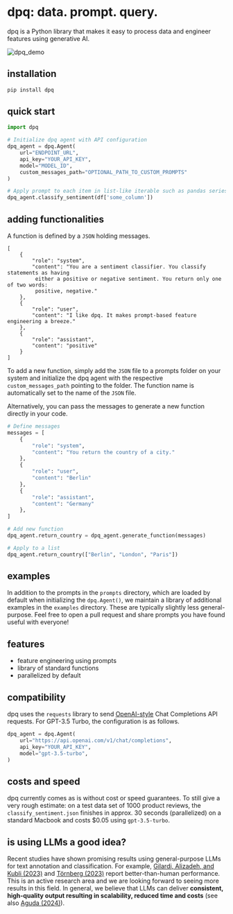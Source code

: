# dpq: data. prompt. query.

dpq is a Python library that makes it easy to process data and engineer features using
generative AI.

![dpq_demo](https://github.com/data-prompt-query/pre-release/assets/15915676/ea08d1ec-bf2d-473d-b521-d1ae9581050a)

## installation
```bash
pip install dpq
```

## quick start
```python
import dpq

# Initialize dpq agent with API configuration
dpq_agent = dpq.Agent(
    url="ENDPOINT_URL",
    api_key="YOUR_API_KEY",
    model="MODEL_ID",
    custom_messages_path="OPTIONAL_PATH_TO_CUSTOM_PROMPTS"
)

# Apply prompt to each item in list-like iterable such as pandas series
dpq_agent.classify_sentiment(df['some_column'])
```

## adding functionalities
A function is defined by a `JSON` holding messages.

```
[
    {
        "role": "system",
        "content": "You are a sentiment classifier. You classify statements as having
         either a positive or negative sentiment. You return only one of two words:
         positive, negative."
    },
    {
        "role": "user",
        "content": "I like dpq. It makes prompt-based feature engineering a breeze."
    },
    {
        "role": "assistant",
        "content": "positive"
    }
]
```

To add a new function, simply add the `JSON` file to a prompts folder on your system and
initialize the dpq agent with the respective `custom_messages_path` pointing to the
folder. The function name is automatically set to the name of the `JSON` file.

Alternatively, you can pass the messages to generate a new function directly in your
code.

```python
# Define messages
messages = [
    {
        "role": "system",
        "content": "You return the country of a city."
    },
    {
        "role": "user",
        "content": "Berlin"
    },
    {
        "role": "assistant",
        "content": "Germany"
    },
]

# Add new function
dpq_agent.return_country = dpq_agent.generate_function(messages)

# Apply to a list
dpq_agent.return_country(["Berlin", "London", "Paris"])
```

## examples
In addition to the prompts in the `prompts` directory, which are loaded by default when
initializing the `dpq.Agent()`, we maintain a library of additional examples in the
`examples` directory. These are typically slightly less general-purpose. Feel free to
open a pull request and share prompts you have found useful with everyone!

## features
- feature engineering using prompts
- library of standard functions
- parallelized by default

## compatibility
dpq uses the `requests` library to send [OpenAI-style](https://platform.openai.com/docs/guides/text-generation/chat-completions-api)
Chat Completions API requests. For GPT-3.5 Turbo, the configuration is as follows.

```python
dpq_agent = dpq.Agent(
    url="https://api.openai.com/v1/chat/completions",
    api_key="YOUR_API_KEY",
    model="gpt-3.5-turbo",
)
```

## costs and speed
dpq currently comes as is without cost or speed guarantees. To still give a very rough
estimate: on a test data set of 1000 product reviews, the `classify_sentiment.json`
finishes in approx. 30 seconds (parallelized) on a standard Macbook and costs
$0.05 using `gpt-3.5-turbo`.

## is using LLMs a good idea?
Recent studies have shown promising results using general-purpose LLMs for text
annotation and classification. For example, [Gilardi, Alizadeh, and Kubli (2023)](https://doi.org/10.48550/arXiv.2303.15056)
and [Törnberg (2023)](https://doi.org/10.48550/arXiv.2304.06588) report
better-than-human performance. This is an active research area and we are looking
forward to seeing more results in this field. In general, we believe that LLMs can
deliver **consistent, high-quality output resulting in scalability, reduced time and
costs** (see also [Aguda (2024)](https://doi.org/10.48550/arXiv.2403.18152)).


